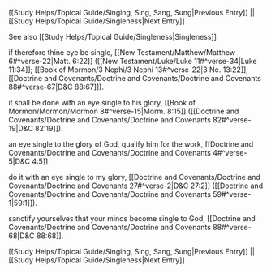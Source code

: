 [[Study Helps/Topical Guide/Singing, Sing, Sang, Sung|Previous Entry]]  ||  [[Study Helps/Topical Guide/Singleness|Next Entry]]

 See also [[Study Helps/Topical Guide/Singleness|Singleness]]

 if therefore thine eye be single, [[New Testament/Matthew/Matthew 6#^verse-22|Matt. 6:22]] ([[New Testament/Luke/Luke 11#^verse-34|Luke 11:34]]; [[Book of Mormon/3 Nephi/3 Nephi 13#^verse-22|3 Ne. 13:22]]; [[Doctrine and Covenants/Doctrine and Covenants/Doctrine and Covenants 88#^verse-67|D&C 88:67]]).

 it shall be done with an eye single to his glory, [[Book of Mormon/Mormon/Mormon 8#^verse-15|Morm. 8:15]] ([[Doctrine and Covenants/Doctrine and Covenants/Doctrine and Covenants 82#^verse-19|D&C 82:19]]).

 an eye single to the glory of God, qualify him for the work, [[Doctrine and Covenants/Doctrine and Covenants/Doctrine and Covenants 4#^verse-5|D&C 4:5]].

 do it with an eye single to my glory, [[Doctrine and Covenants/Doctrine and Covenants/Doctrine and Covenants 27#^verse-2|D&C 27:2]] ([[Doctrine and Covenants/Doctrine and Covenants/Doctrine and Covenants 59#^verse-1|59:1]]).

 sanctify yourselves that your minds become single to God, [[Doctrine and Covenants/Doctrine and Covenants/Doctrine and Covenants 88#^verse-68|D&C 88:68]].

[[Study Helps/Topical Guide/Singing, Sing, Sang, Sung|Previous Entry]]  ||  [[Study Helps/Topical Guide/Singleness|Next Entry]]